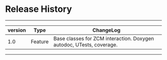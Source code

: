 # Release History

---

| version | Type    | ChangeLog                                                             |
|---------|---------|-----------------------------------------------------------------------|
| 1.0     | Feature | Base classes for ZCM interaction. Doxygen autodoc, UTests, coverage.  |

---
